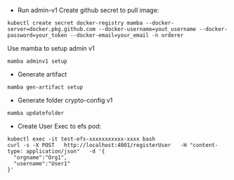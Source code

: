 - Run admin-v1
Create github secret to pull image:
```
kubectl create secret docker-registry mamba --docker-server=docker.pkg.github.com --docker-username=yout_username --docker-password=your_token --docker-email=your_email -n orderer
```
Use mamba to setup admin v1
```
mamba adminv1 setup
```

- Generate artifact
```
mamba gen-artifact setup
```

- Generate folder crypto-config v1
```
mamba updatefolder
```

- Create User
Exec to efs pod:
```ls
kubectl exec -it test-efs-xxxxxxxxxxx-xxxx bash
curl -s -X POST   http://localhost:4001/registerUser   -H "content-type: application/json"   -d '{
  "orgname":"Org1",
  "username":"User1"
}'
```
